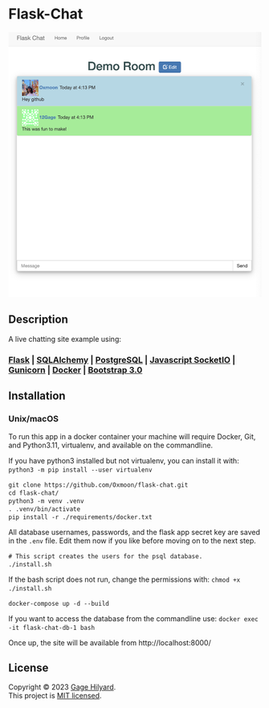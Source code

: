 # Flask-Chat

![](https://github.com/Oxmoon/flask-chat/blob/main/images/Screenshot.png?raw=true)

## Description

A live chatting site example using:

### [Flask](https://flask.palletsprojects.com/en/3.0.x/) | [SQLAlchemy](https://docs.sqlalchemy.org/en/20/index.html) | [PostgreSQL](https://www.postgresql.org/) | [Javascript SocketIO](https://socket.io/docs/v4/) | [Gunicorn](https://gunicorn.org/) | [Docker](https://www.docker.com/) | [Bootstrap 3.0](https://getbootstrap.com/docs/3.3/)

## Installation

### Unix/macOS

To run this app in a docker container your machine will require Docker, Git, and Python3.11, virtualenv, and available on the commandline.

If you have python3 installed but not virtualenv, you can install it with: `python3 -m pip install --user virtualenv`

```
git clone https://github.com/Oxmoon/flask-chat.git
cd flask-chat/
python3 -m venv .venv
. .venv/bin/activate
pip install -r ./requirements/docker.txt
```

All database usernames, passwords, and the flask app secret key are saved in the `.env` file. Edit them now if you like before moving on to the next step.

```
# This script creates the users for the psql database.
./install.sh
```

If the bash script does not run, change the permissions with: `chmod +x ./install.sh`

```
docker-compose up -d --build
```

If you want to access the database from the commandline use: `docker exec -it flask-chat-db-1 bash`

Once up, the site will be available from http://localhost:8000/

## License

Copyright © 2023 [Gage Hilyard](https://github.com/Oxmoon/).  
This project is [MIT licensed](LICENSE.md).

